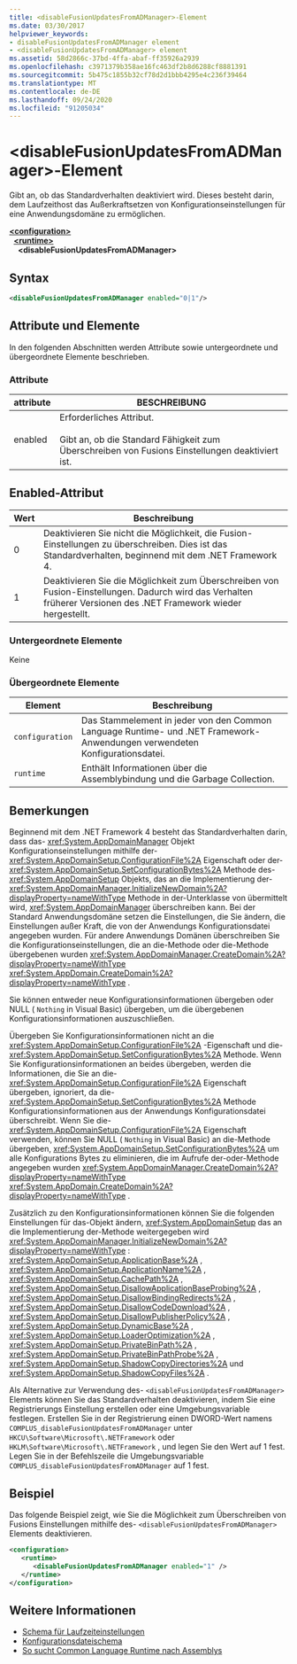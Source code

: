```yaml
---
title: <disableFusionUpdatesFromADManager>-Element
ms.date: 03/30/2017
helpviewer_keywords:
- disableFusionUpdatesFromADManager element
- <disableFusionUpdatesFromADManager> element
ms.assetid: 58d2866c-37bd-4ffa-abaf-ff35926a2939
ms.openlocfilehash: c3971379b358ae16fc463df2b8d6288cf8881391
ms.sourcegitcommit: 5b475c1855b32cf78d2d1bbb4295e4c236f39464
ms.translationtype: MT
ms.contentlocale: de-DE
ms.lasthandoff: 09/24/2020
ms.locfileid: "91205034"
---
```

# <a name="disablefusionupdatesfromadmanager-element"></a>\<disableFusionUpdatesFromADManager>-Element

Gibt an, ob das Standardverhalten deaktiviert wird. Dieses besteht darin, dem Laufzeithost das Außerkraftsetzen von Konfigurationseinstellungen für eine Anwendungsdomäne zu ermöglichen.  
  
[**\<configuration>**](../configuration-element.md)\
&nbsp;&nbsp;[**\<runtime>**](runtime-element.md)\
&nbsp;&nbsp;&nbsp;&nbsp;**\<disableFusionUpdatesFromADManager>**  
  
## <a name="syntax"></a>Syntax  
  
```xml  
<disableFusionUpdatesFromADManager enabled="0|1"/>  
```  
  
## <a name="attributes-and-elements"></a>Attribute und Elemente  

 In den folgenden Abschnitten werden Attribute sowie untergeordnete und übergeordnete Elemente beschrieben.  
  
### <a name="attributes"></a>Attribute  
  
|attribute|BESCHREIBUNG|  
|---------------|-----------------|  
|enabled|Erforderliches Attribut.<br /><br /> Gibt an, ob die Standard Fähigkeit zum Überschreiben von Fusions Einstellungen deaktiviert ist.|  
  
## <a name="enabled-attribute"></a>Enabled-Attribut  
  
|Wert|Beschreibung|  
|-----------|-----------------|  
|0|Deaktivieren Sie nicht die Möglichkeit, die Fusion-Einstellungen zu überschreiben. Dies ist das Standardverhalten, beginnend mit dem .NET Framework 4.|  
|1|Deaktivieren Sie die Möglichkeit zum Überschreiben von Fusion-Einstellungen. Dadurch wird das Verhalten früherer Versionen des .NET Framework wieder hergestellt.|  
  
### <a name="child-elements"></a>Untergeordnete Elemente  

 Keine  
  
### <a name="parent-elements"></a>Übergeordnete Elemente  
  
|Element|Beschreibung|  
|-------------|-----------------|  
|`configuration`|Das Stammelement in jeder von den Common Language Runtime- und .NET Framework-Anwendungen verwendeten Konfigurationsdatei.|  
|`runtime`|Enthält Informationen über die Assemblybindung und die Garbage Collection.|  
  
## <a name="remarks"></a>Bemerkungen  

 Beginnend mit dem .NET Framework 4 besteht das Standardverhalten darin, dass das- <xref:System.AppDomainManager> Objekt Konfigurationseinstellungen mithilfe der- <xref:System.AppDomainSetup.ConfigurationFile%2A> Eigenschaft oder der- <xref:System.AppDomainSetup.SetConfigurationBytes%2A> Methode des- <xref:System.AppDomainSetup> Objekts, das an die Implementierung der- <xref:System.AppDomainManager.InitializeNewDomain%2A?displayProperty=nameWithType> Methode in der-Unterklasse von übermittelt wird, <xref:System.AppDomainManager> überschreiben kann. Bei der Standard Anwendungsdomäne setzen die Einstellungen, die Sie ändern, die Einstellungen außer Kraft, die von der Anwendungs Konfigurationsdatei angegeben wurden. Für andere Anwendungs Domänen überschreiben Sie die Konfigurationseinstellungen, die an die-Methode oder die-Methode übergebenen wurden <xref:System.AppDomainManager.CreateDomain%2A?displayProperty=nameWithType> <xref:System.AppDomain.CreateDomain%2A?displayProperty=nameWithType> .  
  
 Sie können entweder neue Konfigurationsinformationen übergeben oder NULL ( `Nothing` in Visual Basic) übergeben, um die übergebenen Konfigurationsinformationen auszuschließen.  
  
 Übergeben Sie Konfigurationsinformationen nicht an die <xref:System.AppDomainSetup.ConfigurationFile%2A> -Eigenschaft und die- <xref:System.AppDomainSetup.SetConfigurationBytes%2A> Methode. Wenn Sie Konfigurationsinformationen an beides übergeben, werden die Informationen, die Sie an die- <xref:System.AppDomainSetup.ConfigurationFile%2A> Eigenschaft übergeben, ignoriert, da die- <xref:System.AppDomainSetup.SetConfigurationBytes%2A> Methode Konfigurationsinformationen aus der Anwendungs Konfigurationsdatei überschreibt. Wenn Sie die- <xref:System.AppDomainSetup.ConfigurationFile%2A> Eigenschaft verwenden, können Sie NULL ( `Nothing` in Visual Basic) an die-Methode übergeben, <xref:System.AppDomainSetup.SetConfigurationBytes%2A> um alle Konfigurations Bytes zu eliminieren, die im Aufrufe der-oder-Methode angegeben wurden <xref:System.AppDomainManager.CreateDomain%2A?displayProperty=nameWithType> <xref:System.AppDomain.CreateDomain%2A?displayProperty=nameWithType> .  
  
 Zusätzlich zu den Konfigurationsinformationen können Sie die folgenden Einstellungen für das-Objekt ändern, <xref:System.AppDomainSetup> das an die Implementierung der-Methode weitergegeben wird <xref:System.AppDomainManager.InitializeNewDomain%2A?displayProperty=nameWithType> : <xref:System.AppDomainSetup.ApplicationBase%2A> , <xref:System.AppDomainSetup.ApplicationName%2A> , <xref:System.AppDomainSetup.CachePath%2A> , <xref:System.AppDomainSetup.DisallowApplicationBaseProbing%2A> , <xref:System.AppDomainSetup.DisallowBindingRedirects%2A> , <xref:System.AppDomainSetup.DisallowCodeDownload%2A> , <xref:System.AppDomainSetup.DisallowPublisherPolicy%2A> , <xref:System.AppDomainSetup.DynamicBase%2A> , <xref:System.AppDomainSetup.LoaderOptimization%2A> , <xref:System.AppDomainSetup.PrivateBinPath%2A> , <xref:System.AppDomainSetup.PrivateBinPathProbe%2A> , <xref:System.AppDomainSetup.ShadowCopyDirectories%2A> und <xref:System.AppDomainSetup.ShadowCopyFiles%2A> .  
  
 Als Alternative zur Verwendung des- `<disableFusionUpdatesFromADManager>` Elements können Sie das Standardverhalten deaktivieren, indem Sie eine Registrierungs Einstellung erstellen oder eine Umgebungsvariable festlegen. Erstellen Sie in der Registrierung einen DWORD-Wert namens `COMPLUS_disableFusionUpdatesFromADManager` unter `HKCU\Software\Microsoft\.NETFramework` oder `HKLM\Software\Microsoft\.NETFramework` , und legen Sie den Wert auf 1 fest. Legen Sie in der Befehlszeile die Umgebungsvariable `COMPLUS_disableFusionUpdatesFromADManager` auf 1 fest.  
  
## <a name="example"></a>Beispiel  

 Das folgende Beispiel zeigt, wie Sie die Möglichkeit zum Überschreiben von Fusions Einstellungen mithilfe des- `<disableFusionUpdatesFromADManager>` Elements deaktivieren.  
  
```xml  
<configuration>  
   <runtime>  
      <disableFusionUpdatesFromADManager enabled="1" />  
   </runtime>  
</configuration>  
```  
  
## <a name="see-also"></a>Weitere Informationen

- [Schema für Laufzeiteinstellungen](index.md)
- [Konfigurationsdateischema](../index.md)
- [So sucht Common Language Runtime nach Assemblys](../../../deployment/how-the-runtime-locates-assemblies.md)
